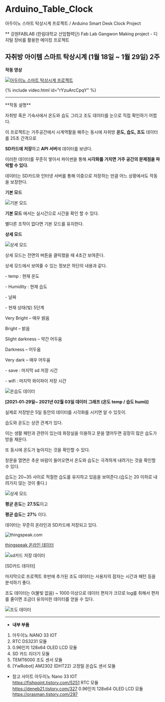 # Arduino_Table_Clock
아두이노 스마트 탁상시계 프로젝트 / Arduino Smart Desk Clock Project

** 강원FABLAB (한림대학교 산업협력단) Fab Lab Gangwon Making project - 디지털 장비를 활용한 메이킹 프로젝트

자취방 아이템 스마트 탁상시계  (1월 18일 ~ 1월 29일) 2주
------------------------------

**작동 영상**

[![아두이노 스마트 탁상시계 프로젝트](https://img.youtube.com/vi/rYzuArcCpqY/1.jpg)](https://youtu.be/rYzuArcCpqY)



{% include video.html id="rYzuArcCpqY" %}



<hr>
**작동 설명** 

자취방 혹은 기숙사에서 온도와 습도 그리고 조도 데이터를 눈으로 직접 확인하기 어렵다.

이 프로젝트는 거주공간에서 시계역활을 해주는 동시에 자취방 **온도, 습도, 조도** 데이터를 25초 간격으로 

**SD카드에 저장**하고 **API 서버**에 데이터를 보낸다.

이러한 데이터를 꾸준히 쌓아서 파이썬을 통해 **시각화를 거치면 거주 공간의 문제점을 파악할 수 있다.**

데이터는 SD카드와 인터넷 서버를 통해 이중으로 저장하는 만큼 어느 상황에서도 작동을 보장한다.



**기본 모드**

![기본 모드](프로젝트/01-29-기본-모드.jpg)

**기본 모드** 에서는 실시간으로 시간을 확인 할 수 있다.

별다른 조작이 없다면 기본 모드를 유지한다.



**상세 모드**

![상세 모드](프로젝트/01-29-상세모드.jpg)

상세 모드는 전면의 버튼을 클릭했을 때 4초간 보여준다.

상세 모드에서 보여줄 수 있는 정보은 하단의 내용과 같다.

\- temp : 현재 온도

\- Humidity : 현재 습도

\- 날짜

\- 현재 상태(빛) 5단계

 Very Bright – 매우 밝음

 Bright – 밝음

 Slight darkness – 약간 어두움

 Darkness – 어두움

 Very dark – 매우 어두움

\- save : 마지막 sd 저장 시간

\- wifi : 마지막 와이파이 저장 시간







![온습도 데이터](프로젝트/탁상시계_01-29_02-03_데이터.JPG)

**[2021-01-29일~ 2021년 02월 03일 데이터 그래프 (온도 temp / 습도 humi)]**

실제로 저장받은 5일 동안의 데이터를 시각화를 시키면 알 수 있듯이.

습도와 온도는 상관 관계가 있다.

이는 생활 패턴과 관련이 있는데 화장실을 이용하고 문을 열어두면 굉장히 많은 습도가 방을 채운다.

또 동시에 온도가 높아지는 것을 확인할 수 있다.

창문을 열면은 추운 바람이 들어오면서 온도와 습도는 극격하게 내려가는 것을 확인할 수 있다.

습도는 20~35 사이로 적절한 습도를 유지하고 있음을 보여준다.(습도는 20 이하로 내려가지 않는 것이 좋다.)

![상세 모드](프로젝트/평균_온습도.JPG)

**평균 온도**는 **27.5도**이고

**평균 습도**는 **27%** 이다.



데이터는 꾸준히 온라인과 SD카드에 저장되고 있다.

![thingspeak.com](프로젝트/아두이노_통계.JPG)

[thingspeak 온라인 데이터](https://thingspeak.com/channels/1291441)





![sd카드 저장 데이터](프로젝트/데이터.JPG)

[SD카드 데이터]



마지막으로 프로젝트 후반에 추가된 조도 데이터는 사용자의 잠자는 시간과 패턴 등을 분석하기 좋다.

조도 데이터는 0(불빛 없음) ~ 1000 이상으로 데이터 편차가 크므로 log를 취해서 편차를 줄이면 조금더 유의미한 데이터를 얻을 수 있다.

![조도 데이터](프로젝트/로그_그래프_02-02.JPG)



<hr>

- **내부 부품**

1. 아두이노 NANO 33 IOT
2. RTC DS3231 모듈
3. 0.96인치 128x64 OLED LCD 모듈
4. SD 카드 리더기 모듈
5. TEMT6000 조도 센서 모듈
6. [YwRobot] AM2302 (DHT22) 고정밀 온습도 센서 모듈

- 참고 사이트
  아두이노 Nano 33 IOT  
  https://fishpoint.tistory.com/5251
  RTC 모듈
  https://deneb21.tistory.com/327
  0.96인치 128x64 OLED LCD 모듈
  https://orasman.tistory.com/297



